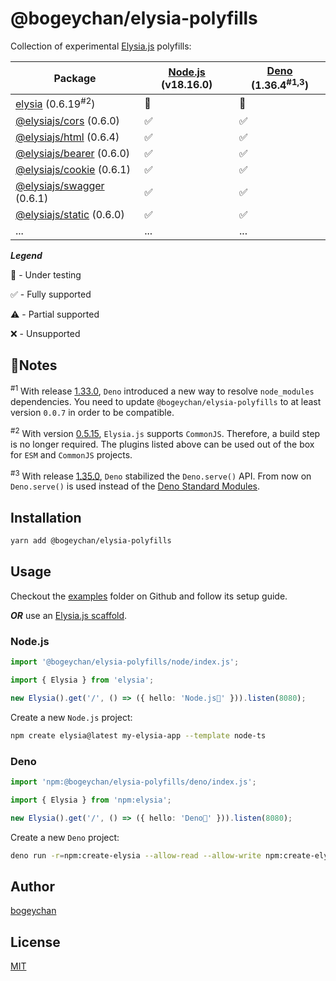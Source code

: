 # @bogeychan/elysia-polyfills

Collection of experimental [Elysia.js](https://elysiajs.com) polyfills:

| Package                                                                      | [Node.js](https://nodejs.org) (v18.16.0) | [Deno](https://deno.land) (1.36.4<sup>#1,3</sup>) |
| ---------------------------------------------------------------------------- | ---------------------------------------- | ------------------------------------------------- |
| [elysia](https://npmjs.com/package/elysia) (0.6.19<sup>#2</sup>)             | 🔬                                       | 🔬                                                |
| [@elysiajs/cors](https://www.npmjs.com/package/@elysiajs/cors) (0.6.0)       | ✅                                       | ✅                                                |
| [@elysiajs/html](https://www.npmjs.com/package/@elysiajs/html) (0.6.4)       | ✅                                       | ✅                                                |
| [@elysiajs/bearer](https://www.npmjs.com/package/@elysiajs/bearer) (0.6.0)   | ✅                                       | ✅                                                |
| [@elysiajs/cookie](https://www.npmjs.com/package/@elysiajs/cookie) (0.6.1)   | ✅                                       | ✅                                                |
| [@elysiajs/swagger](https://www.npmjs.com/package/@elysiajs/swagger) (0.6.1) | ✅                                       | ✅                                                |
| [@elysiajs/static](https://www.npmjs.com/package/@elysiajs/static) (0.6.0)   | ✅                                       | ✅                                                |
| ...                                                                          | ...                                      | ...                                               |

**_Legend_**

🔬 - Under testing

✅ - Fully supported

⚠️ - Partial supported

❌ - Unsupported

## 🚩Notes

<sup>#1</sup> With release [1.33.0](https://github.com/denoland/deno/releases/tag/v1.33.0), `Deno` introduced a new way to resolve `node_modules` dependencies. You need to update `@bogeychan/elysia-polyfills` to at least version `0.0.7` in order to be compatible.

<sup>#2</sup> With version [0.5.15](https://github.com/elysiajs/elysia/issues/50), `Elysia.js` supports `CommonJS`. Therefore, a build step is no longer required. The plugins listed above can be used out of the box for `ESM` and `CommonJS` projects.

<sup>#3</sup> With release [1.35.0](https://github.com/denoland/deno/releases/tag/v1.35.0), `Deno` stabilized the `Deno.serve()` API. From now on `Deno.serve()` is used instead of the [Deno Standard Modules](https://github.com/denoland/deno_std).

## Installation

```bash
yarn add @bogeychan/elysia-polyfills
```

## Usage

Checkout the [examples](./examples) folder on Github and follow its setup guide.

**_OR_** use an [Elysia.js scaffold](https://www.npmjs.com/package/create-elysia).

### Node.js

```ts
import '@bogeychan/elysia-polyfills/node/index.js';

import { Elysia } from 'elysia';

new Elysia().get('/', () => ({ hello: 'Node.js👋' })).listen(8080);
```

Create a new `Node.js` project:

```bash
npm create elysia@latest my-elysia-app --template node-ts
```

### Deno

```ts
import 'npm:@bogeychan/elysia-polyfills/deno/index.js';

import { Elysia } from 'npm:elysia';

new Elysia().get('/', () => ({ hello: 'Deno👋' })).listen(8080);
```

Create a new `Deno` project:

```bash
deno run -r=npm:create-elysia --allow-read --allow-write npm:create-elysia my-elysia-app --template deno
```

## Author

[bogeychan](https://github.com/bogeychan)

## License

[MIT](LICENSE)

